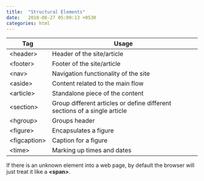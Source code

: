 ```yaml
---
title:  "Structural Elements"
date:   2018-08-27 05:09:13 +0530
categories: html
---
```


| Tag | Usage |
| --- | ---|
| &lt;header&gt; | Header of the site/article |
| &lt;footer&gt; | Footer of the site/article |
| &lt;nav&gt; | Navigation functionality of the site |
| &lt;aside&gt; | Content related to the main flow |
| &lt;article&gt; | Standalone piece of the content |
| &lt;section&gt; | Group different articles or define different sections of a single article |
| &lt;hgroup&gt; | Groups header |
| &lt;figure&gt; | Encapsulates a figure |
| &lt;figcaption&gt; | Caption for a figure |
| &lt;time&gt; | Marking up times and dates |

If there is an unknown element into a web page, by default the browser will just treat it like a **&lt;span&gt;**.
